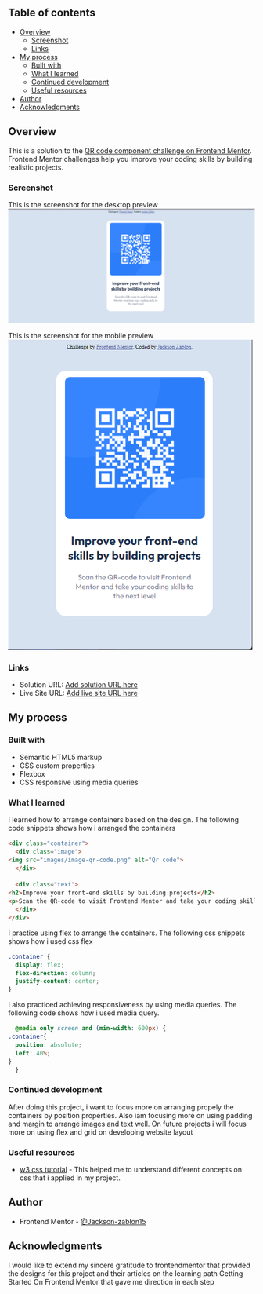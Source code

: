 ## Table of contents

- [Overview](#overview)
  - [Screenshot](#screenshot)
  - [Links](#links)
- [My process](#my-process)
  - [Built with](#built-with)
  - [What I learned](#what-i-learned)
  - [Continued development](#continued-development)
  - [Useful resources](#useful-resources)
- [Author](#author)
- [Acknowledgments](#acknowledgments)


## Overview
This is a solution to the [QR code component challenge on Frontend Mentor](https://www.frontendmentor.io/challenges/qr-code-component-iux_sIO_H). Frontend Mentor challenges help you improve your coding skills by building realistic projects.
### Screenshot
This is the screenshot for the desktop preview
![](images/desktop_screenshot.png)

This is the screenshot for the mobile preview
![](images/mobile_screenshot.png)


### Links

- Solution URL: [Add solution URL here](https://your-solution-url.com)
- Live Site URL: [Add live site URL here](https://your-live-site-url.com)

## My process

### Built with

- Semantic HTML5 markup
- CSS custom properties
- Flexbox
- CSS responsive using media queries

### What I learned

I learned how to arrange containers based on the design. The following code snippets shows how i arranged the containers
```html
<div class="container">
  <div class="image">
<img src="images/image-qr-code.png" alt="Qr code">
  </div>

  <div class="text">
<h2>Improve your front-end skills by building projects</h2>
<p>Scan the QR-code to visit Frontend Mentor and take your coding skills to the next level</p>
  </div>
</div>
```

I practice using flex to arrange the containers. The following css snippets shows how i used css flex
```css
.container {
  display: flex;
  flex-direction: column;
  justify-content: center;
}
```
I also practiced achieving responsiveness by using media queries. The following code shows how i used media query.
```css
  @media only screen and (min-width: 600px) {
.container{
  position: absolute;
  left: 40%;
}
  }
```

### Continued development
After doing this project, i want to focus more on arranging propely the containers by position properties. Also iam focusing more on using padding and margin to arrange images and text well.
On future projects i will focus more on using flex and grid on developing website layout


### Useful resources

- [w3 css tutorial](https://www.w3schools.com/css/css_intro.asp) - This helped me to understand different concepts on css that i applied in my project.

## Author
- Frontend Mentor - [@Jackson-zablon15](https://www.frontendmentor.io/home)

## Acknowledgments
I would like to extend my sincere gratitude to frontendmentor that provided the designs for this project and their articles on the learning path Getting Started On Frontend Mentor that gave me direction in each step